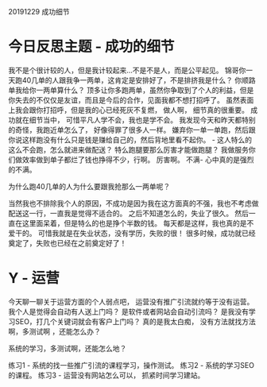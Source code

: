 

20191229 成功细节

# 今日反思主题 - 成功的细节

我不是个很计较的人，但是我计较起来...不是不是人，而是公平起见。 锦哥你一天跑40几单的人跟我争一两单，这肯定是安排好了，不是排挤我是什么？  你顺路单我给你一两单算什么？   顶多让你多跑两单，虽然你争取到了个人的利益，但是你失去的不仅仅是友谊，而且是今后的合作，见面我都不想打招呼了。 虽然表面上我会跟你打招呼，但是我的心已经死灰不复燃，   做人啊， 细节真的很重要。    成功就在细节当中， 可惜平凡人学不会，我也是学不会。      我发现今天和昨天都特别的奇怪，我跑近单怎么了，  好像得罪了很多人一样。   嫌弃你一单一单跑，然后跟你说这样跑没有什么只是钱是赚给自己的，然后背地里看不起你。   - 这人特么的这么不会跑，怎么就进来做配送？    特么跑腿要那么厉害才能做跑腿？ 我做服务你们做效率做到单子都烂了钱也挣得不少，行啊。   厉害啊。     不满- 心中真的是强烈的不满。 

为什么跑40几单的人为什么要跟我抢那么一两单呢？ 

当然我也不排除我个人的原因，不成功是因为我在这方面真的不强，我也不考虑做配送这一行，一直我是觉得不适合的。   之后不知道怎么的，失业了很久。  然后一直在这里面呆着，但是特么的也是挣个半数的钱。   每天都是这样，我也真的是不爱干的。    可惜我就是在失业状态，没有学历，失败的很！  很多时候，成功就已经奠定了，失败也已经在之前奠定好了！



# Y - 运营

今天聊一聊关于运营方面的个人弱点吧，  运营没有推广引流就约等于没有运营。  我个人是觉得会自动有人送上门吗？ 是软件或者网站会自动引流吗？  是我没有学习SEO，打几个关键词就会有客户上门吗？ 真的是我太白痴，  没有方法就找方法啊，多测试啊 ，还能怎么办？     

系统的学习，多测试啊，还能怎么地？ 

练习1 -  系统的找一些推广引流的课程学习，操作测试。 
练习2 - 系统的学习SEO的课程。
练习3 - 运营没有网站怎么可以， 抓紧时间学习建站。

